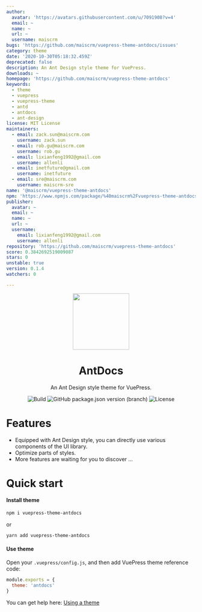```yaml
---
author:
  avatar: 'https://avatars.githubusercontent.com/u/7091908?v=4'
  email: ~
  name: ~
  url: ~
  username: maiscrm
bugs: 'https://github.com/maiscrm/vuepress-theme-antdocs/issues'
category: theme
date: '2020-10-30T05:18:32.459Z'
deprecated: false
description: An Ant Design style theme for VuePress.
downloads: ~
homepage: 'https://github.com/maiscrm/vuepress-theme-antdocs'
keywords:
  - theme
  - vuepress
  - vuepress-theme
  - antd
  - antdocs
  - ant-design
license: MIT License
maintainers:
  - email: zack.sun@maiscrm.com
    username: zack.sun
  - email: rob.gu@maiscrm.com
    username: rob.gu
  - email: lixianfeng1992@gmail.com
    username: allenli
  - email: inetfuture@gmail.com
    username: inetfuture
  - email: sre@maiscrm.com
    username: maiscrm-sre
name: '@maiscrm/vuepress-theme-antdocs'
npm: 'https://www.npmjs.com/package/%40maiscrm%2Fvuepress-theme-antdocs'
publisher:
  avatar: ~
  email: ~
  name: ~
  url: ~
  username:
    email: lixianfeng1992@gmail.com
    username: allenli
repository: 'https://github.com/maiscrm/vuepress-theme-antdocs'
score: 0.3842692519009087
stars: 0
unstable: true
version: 0.1.4
watchers: 0

---
```


<div align="center"><img src="https://s2.ax1x.com/2020/02/27/3aIcDK.png" height = "150" /></div>

<h1 align="center">AntDocs</h1>

<div align="center">

An Ant Design style theme for VuePress.

</div>

<div align="center">

![Build](https://img.shields.io/badge/build-passing-brightgreen?style=flat-square) ![GitHub package.json version (branch)](https://img.shields.io/github/package-json/v/zpfz/vuepress-theme-antdocs?style=flat-square) ![License](https://img.shields.io/github/license/zpfz/vuepress-theme-antdocs?style=flat-square)

</div>

# Features
- Equipped with Ant Design style, you can directly use various components of the UI library.
- Optimize parts of styles.
- More features are waiting for you to discover ...

# Quick start

#### Install theme

```sh
npm i vuepress-theme-antdocs
```
or
```sh
yarn add vuepress-theme-antdocs
```

#### Use theme  

Open your `.vuepress/config.js`, and then add VuePress theme reference code:
```js
module.exports = {
  theme: 'antdocs'
}
```
You can get help here: [Using a theme](https://vuepress.vuejs.org/theme/using-a-theme.html#theme-shorthand)
